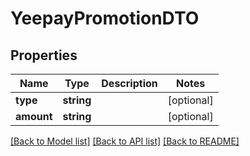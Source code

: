 # YeepayPromotionDTO

## Properties
Name | Type | Description | Notes
------------ | ------------- | ------------- | -------------
**type** | **string** |  | [optional] 
**amount** | **string** |  | [optional] 

[[Back to Model list]](../README.md#documentation-for-models) [[Back to API list]](../README.md#documentation-for-api-endpoints) [[Back to README]](../README.md)



